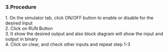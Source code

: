 <h3><b>3.Procedure</b></h3>
<p>1.	On the simulator tab, click ON/OFF button to enable or disable for the desired Input<br>
2.	Click on RUN Button<br>
3.	It show the desired output and also block diagram will show the input and output in binary<br>
4.	Click on clear, and check other inputs and repeat step 1-3<br>
